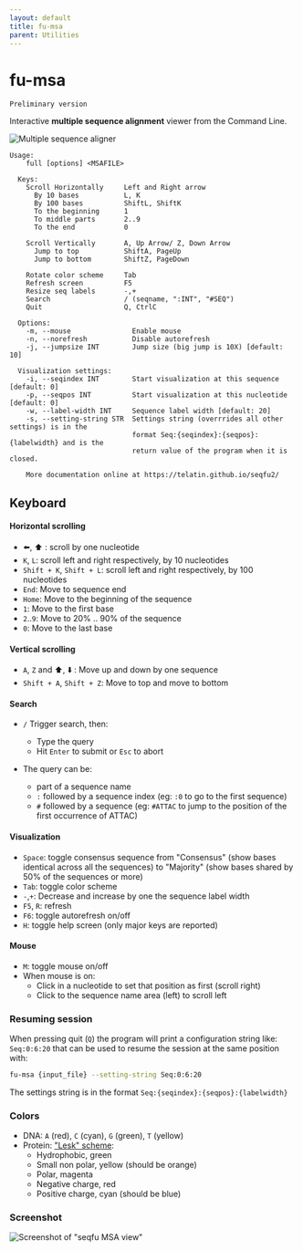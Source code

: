 ```yaml
---
layout: default
title: fu-msa
parent: Utilities
---
```




# fu-msa

```note
Preliminary version
```

Interactive **multiple sequence alignment** viewer from the Command Line.

![Multiple sequence aligner]({{site.baseurl}}/img/msa.png)

```text
Usage:
    full [options] <MSAFILE>
  
  Keys:
    Scroll Horizontally     Left and Right arrow
      By 10 bases           L, K
      By 100 bases          ShiftL, ShiftK
      To the beginning      1
      To middle parts       2..9
      To the end            0

    Scroll Vertically       A, Up Arrow/ Z, Down Arrow
      Jump to top           ShiftA, PageUp
      Jump to bottom        ShiftZ, PageDown

    Rotate color scheme     Tab
    Refresh screen          F5
    Resize seq labels       -,+
    Search                  / (seqname, ":INT", "#SEQ")
    Quit                    Q, CtrlC

  Options:
    -m, --mouse               Enable mouse
    -n, --norefresh           Disable autorefresh
    -j, --jumpsize INT        Jump size (big jump is 10X) [default: 10]

  Visualization settings:
    -i, --seqindex INT        Start visualization at this sequence [default: 0]
    -p, --seqpos INT          Start visualization at this nucleotide [default: 0]
    -w, --label-width INT     Sequence label width [default: 20]
    -s, --setting-string STR  Settings string (overrrides all other settings) is in the
                              format Seq:{seqindex}:{seqpos}:{labelwidth} and is the 
                              return value of the program when it is closed.

    More documentation online at https://telatin.github.io/seqfu2/
```

## Keyboard 

#### Horizontal scrolling

* :arrow_left:, :arrow_up: : scroll by one nucleotide
* `K`, `L`: scroll left and right respectively, by 10 nucleotides
* `Shift + K`, `Shift + L`: scroll left and right respectively, by 100 nucleotides
* `End`: Move to sequence end
* `Home`: Move to the beginning of the sequence
* `1`: Move to the first base
* `2`..`9`: Move to 20% .. 90% of the sequence
* `0`: Move to the last base

#### Vertical scrolling

* `A`, `Z` and :arrow_up:, :arrow_down: : Move up and down by one sequence
* `Shift + A`, `Shift + Z`: Move to top and move to bottom

#### Search

* `/` Trigger search, then:
  * Type the query
  * Hit `Enter` to submit or `Esc` to abort

* The query can be:
  * part of a sequence name
  * `:` followed by a sequence index (eg: `:0` to go to the first sequence)
  * `#` followed by a sequence (eg: `#ATTAC` to jump to the position of the first occurrence of ATTAC)
  
#### Visualization

* `Space`: toggle consensus sequence from "Consensus" (show bases identical across all the sequences) to "Majority" (show bases shared by 50% of the sequences or more)
* `Tab`: toggle color scheme
* `-`,`+`: Decrease and increase by one the sequence label width
* `F5`, `R`: refresh 
* `F6`: toggle autorefresh on/off
* `H`: toggle help screen (only major keys are reported)

#### Mouse

* `M`: toggle mouse on/off
* When mouse is on:
  * Click in a nucleotide to set that position as first (scroll right)
  * Click to the sequence name area (left) to scroll left

### Resuming session

When pressing quit (`Q`) the program will print a configuration string like: `Seq:0:6:20`
that can be used to resume the session at the same position with:

```bash
fu-msa {input_file} --setting-string Seq:0:6:20
```

The settings string is in the format `Seq:{seqindex}:{seqpos}:{labelwidth}`

### Colors

* DNA: `A` (red), `C` (cyan), `G` (green), `T` (yellow)
* Protein: ["Lesk" scheme](https://www.bioinformatics.nl/~berndb/aacolour.html):
  * Hydrophobic, green
  * Small non polar, yellow (should be orange)
  * Polar, magenta
  * Negative charge, red
  * Positive charge, cyan (should be blue)

### Screenshot

![Screenshot of "seqfu MSA view"]({{site.baseurl}}/img/screenshot-fu-msa.svg "SeqFu MSA view")